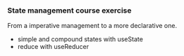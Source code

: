 ### State management course exercise
From a imperative management to a more declarative one.
- simple and compound states with useState
- reduce with useReducer